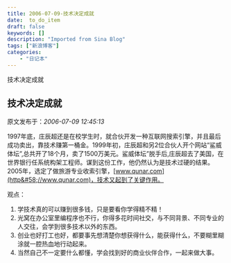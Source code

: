 ```yaml
---
title: 2006-07-09-技术决定成就
date:  to_do_item
draft: false
keywords: []
description: "Imported from Sina Blog"
tags: ["新浪博客"]
categories: 
    - "日记本"
---
```

技术决定成就
## 技术决定成就

 原文发布于：*2006-07-09 12:45:13*

 

   1997年底，庄辰超还是在校学生时，就合伙开发一种互联网搜索引擎，并且最后成功卖出，靠技术赚第一桶金。1999年初，庄辰超和另2位合伙人开个网站“鲨威体坛”,总共开了18个月，卖了1500万美元。鲨威体坛”脱手后,庄辰超去了美国，在世界银行任系统构架工程师。谋到这份工作，他仍然认为是技术过硬的结果。2005年，选定了做旅游专业收索引擎，[www.qunar.com](http&#58;//www.qunar.com)，技术又起到了关键作用。

   观点：

1. 学技术真的可以赚到很多钱，只是要看你学得精不精！
2. 光窝在办公室里编程序也不行，你得多花时间社交，与不同背景、不同专业的人交往，会学到很多技术以外的东西。
3. 创业也好打工也好，都要事先想清楚你想获得什么，能获得什么，不要糊里糊涂就一腔热血地行动起来。
4. 当然自己不一定要什么都懂，学会找到好的商业伙伴合作，一起来做大事。


